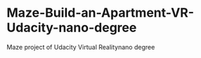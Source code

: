 # Maze-Build-an-Apartment-VR-Udacity-nano-degree
Maze project of Udacity Virtual Realitynano degree 
